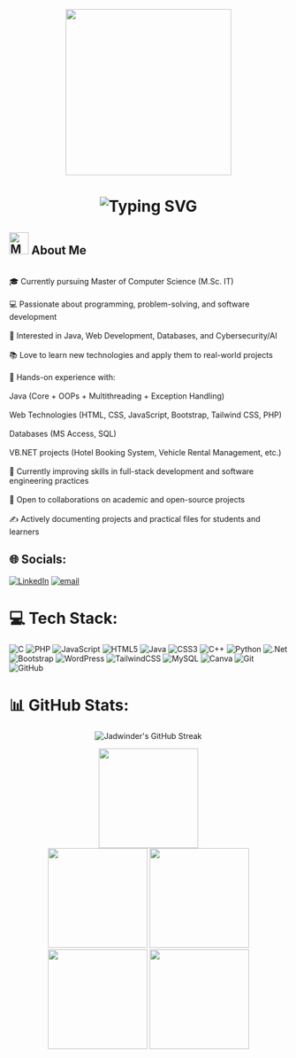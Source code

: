  <div id="header" align="center">
  <img src="https://media1.giphy.com/media/v1.Y2lkPTc5MGI3NjExY3BidGZ0aGFmcmRpZzNzbml2OXJienVlbGI3aTdseDg4aHU1djRpcSZlcD12MV9pbnRlcm5hbF9naWZfYnlfaWQmY3Q9Zw/93UOscPyDH8cdRfSaT/giphy.gif"  width="300"/>       
	 
</div>
  
<div align="center">    
    <h1> 
        <img src="https://readme-typing-svg.herokuapp.com?font=Jetbrains+mono&size=25&duration=3200&color=08A4BD&center=true&vCenter=true&width=450&lines=Hey...+I'm+Jadwinder+Singh;Welcome+to+my+Github+profile!;Aspiring+Web+Developer!;Exploring+new+tech+stacks!;Let's+code+together!" alt="Typing SVG"/> 
    </h1>  
</div>



<h2><img src="https://github.com/Tarikul-Islam-Anik/Animated-Fluent-Emojis/blob/master/Emojis/People%20with%20professions/Man%20Technologist%20Medium%20Skin%20Tone.png" alt="Man Technologist Medium Skin Tone" width="35" height="40" /> About Me </h2>


<br>🎓 Currently pursuing Master of Computer Science (M.Sc. IT)<br><br>💻 Passionate about programming, problem-solving, and software development<br><br>🚀 Interested in Java, Web Development, Databases, and Cybersecurity/AI<br><br>📚 Love to learn new technologies and apply them to real-world projects<br><br>🔧 Hands-on experience with:<br><br>Java (Core + OOPs + Multithreading + Exception Handling)<br><br>Web Technologies (HTML, CSS, JavaScript, Bootstrap, Tailwind CSS, PHP)<br><br>Databases (MS Access, SQL)<br><br>VB.NET projects (Hotel Booking System, Vehicle Rental Management, etc.)<br><br>🌱 Currently improving skills in full-stack development and software engineering practices<br><br>🤝 Open to collaborations on academic and open-source projects<br><br>✍️ Actively documenting projects and practical files for students and learners


## 🌐 Socials:
[![LinkedIn](https://img.shields.io/badge/LinkedIn-%230077B5.svg?logo=linkedin&logoColor=white)](https://linkedin.com/in/jadwinder05) [![email](https://img.shields.io/badge/Email-D14836?logo=gmail&logoColor=white)](mailto:jadpassi@gmail.com) 

# 💻 Tech Stack:
![C](https://img.shields.io/badge/c-%2300599C.svg?style=for-the-badge&logo=c&logoColor=white) ![PHP](https://img.shields.io/badge/php-%23777BB4.svg?style=for-the-badge&logo=php&logoColor=white) ![JavaScript](https://img.shields.io/badge/javascript-%23323330.svg?style=for-the-badge&logo=javascript&logoColor=%23F7DF1E) ![HTML5](https://img.shields.io/badge/html5-%23E34F26.svg?style=for-the-badge&logo=html5&logoColor=white) ![Java](https://img.shields.io/badge/java-%23ED8B00.svg?style=for-the-badge&logo=openjdk&logoColor=white) ![CSS3](https://img.shields.io/badge/css3-%231572B6.svg?style=for-the-badge&logo=css3&logoColor=white) ![C++](https://img.shields.io/badge/c++-%2300599C.svg?style=for-the-badge&logo=c%2B%2B&logoColor=white) ![Python](https://img.shields.io/badge/python-3670A0?style=for-the-badge&logo=python&logoColor=ffdd54) ![.Net](https://img.shields.io/badge/.NET-5C2D91?style=for-the-badge&logo=.net&logoColor=white) ![Bootstrap](https://img.shields.io/badge/bootstrap-%238511FA.svg?style=for-the-badge&logo=bootstrap&logoColor=white) ![WordPress](https://img.shields.io/badge/WordPress-%23117AC9.svg?style=for-the-badge&logo=WordPress&logoColor=white) ![TailwindCSS](https://img.shields.io/badge/tailwindcss-%2338B2AC.svg?style=for-the-badge&logo=tailwind-css&logoColor=white) ![MySQL](https://img.shields.io/badge/mysql-4479A1.svg?style=for-the-badge&logo=mysql&logoColor=white) ![Canva](https://img.shields.io/badge/Canva-%2300C4CC.svg?style=for-the-badge&logo=Canva&logoColor=white) ![Git](https://img.shields.io/badge/git-%23F05033.svg?style=for-the-badge&logo=git&logoColor=white) ![GitHub](https://img.shields.io/badge/github-%23121011.svg?style=for-the-badge&logo=github&logoColor=white)


# 📊 GitHub Stats:
<p align="center">
  <img src="https://github-readme-streak-stats.herokuapp.com/?user=jadwinder&theme=dark&fire=FF5E5E&ring=FFB380&currStreakNum=FF5E5E" alt="Jadwinder's GitHub Streak"/>
</p>


<div align="center">
  <div>
  <img height="180em" src="https://github-profile-summary-cards.vercel.app/api/cards/profile-details?username=jadwinder&theme=github_dark" />
  </div>
  <img height="180em" src="https://github-profile-summary-cards.vercel.app/api/cards/repos-per-language?username=jadwinder&theme=github_dark"  />
  <img height="180em" src="https://github-profile-summary-cards.vercel.app/api/cards/most-commit-language?username=jadwinder&theme=github_dark"  />
  <img height="180em" src="https://github-profile-summary-cards.vercel.app/api/cards/stats?username=jadwinder&theme=github_dark"/>
  <img height="180em" src="https://github-profile-summary-cards.vercel.app/api/cards/productive-time?username=jadwinder&theme=github_dark" />
</div>
<br>
<div align="center">



